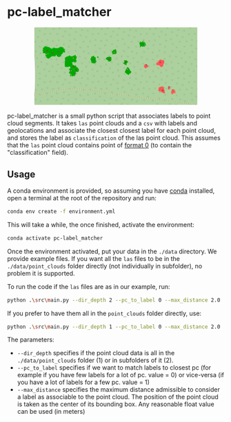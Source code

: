# pc-label_matcher

<center><img src="./assets/labels_and_pc.png" width=75%></center>

pc-label_matcher is  a small python script that associates labels to point cloud segments. It takes `las` point clouds and a `csv` with labels and geolocations and associate the closest closest label for each point cloud, and stores the label as `classification` of the las point cloud. This assumes that the `las` point cloud contains point of [format 0](https://www.asprs.org/wp-content/uploads/2019/03/LAS_1_4_r14.pdf) (to contain the "classification" field).

## Usage
A conda environment is provided, so assuming you have [conda](https://anaconda.org/anaconda/conda) installed, open a terminal at the root of the repository and run:
```bash
conda env create -f environment.yml
```

This will take a while, the once finished, activate the environment:

```bash
conda activate pc-label_matcher
```

Once the environment activated, put your data in the `./data` directory. We provide example files. If you want all the `las` files to be in the `./data/point_clouds` folder directly (not individually in subfolder), no problem it is supported.

To run the code if the `las` files are as in our example, run:
```bash
python .\src\main.py --dir_depth 2 --pc_to_label 0 --max_distance 2.0
```

If you prefer to have them all in the `point_clouds` folder directly, use:
```bash
python .\src\main.py --dir_depth 1 --pc_to_label 0 --max_distance 2.0
```

The parameters: 
- `--dir_depth` specifies if the point cloud data is all in the `./data/point_clouds` folder (1) or in subfolders of it (2). 
- `--pc_to_label` specifies if we want to match labels to closest pc (for example if you have few labels for a lot of pc. value = 0) or vice-versa (if you have a lot of labels for a few pc. value = 1) 
- `--max_distance` specifies the maximum distance admissible to consider a label as associable to the point cloud. The position of the point cloud is taken as the center of its bounding box. Any reasonable float value can be used (in meters)